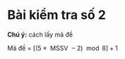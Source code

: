 # Bài kiểm tra số 2
**Chú ý:** cách lấy mã đề

Mã đề = $\left[(5\times \text{ MSSV } - 2) \mod 8\right] + 1$

